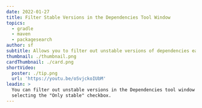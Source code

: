 ```yaml
---
date: 2022-01-27
title: Filter Stable Versions in the Dependencies Tool Window
topics:
  - gradle
  - maven
  - packagesearch
author: sf
subtitle: Allows you to filter out unstable versions of dependencies easily
thumbnail: ./thumbnail.png
cardThumbnail: ./card.png
shortVideo:
  poster: ./tip.png
  url: 'https://youtu.be/oSvjckoIUbM'
leadin: >
  You can filter out unstable versions in the Dependencies tool window by
  selecting the "Only stable" checkbox.
---
```


